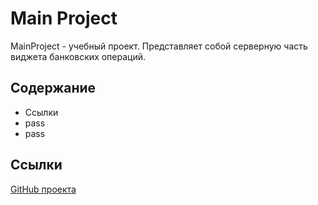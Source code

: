 # Main Project
MainProject - учебный проект. Представляет собой серверную часть виджета банковских операций.

## Содержание
- Ссылки
- pass
- pass

## Ссылки
[GitHub проекта](https://github.com/SemenovSN/MainProject)